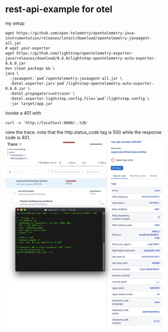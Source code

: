 # rest-api-example for otel

my setup

```shell script
wget https://github.com/open-telemetry/opentelemetry-java-instrumentation/releases/latest/download/opentelemetry-javaagent-all.jar
# wget your-exporter
wget https://github.com/lightstep/opentelemetry-exporter-java/releases/download/0.6.0/lightstep-opentelemetry-auto-exporter-0.6.0.jar
mvn clean package && \
java \
  -javaagent:`pwd`/opentelemetry-javaagent-all.jar \
  -Dotel.exporter.jar=`pwd`/lightstep-opentelemetry-auto-exporter-0.6.0.jar \
  -Dotel.propagators=ottracer \
  -Dotel.exporter.lightstep.config.file=`pwd`/lightstep.config \
  -jar target/app.jar
```

invoke a 401 with
```shell script
curl -v 'http://localhost:8080/..%3b'
```

view the trace. note that the http.status_code tag is 500 while the response code is 401.
![](examples/401-500.png)
